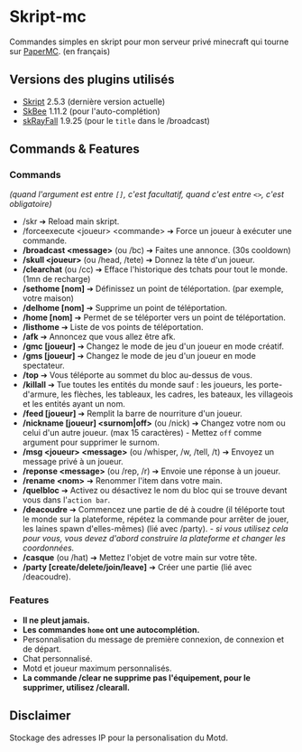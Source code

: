 # Skript-mc
Commandes simples en skript pour mon serveur privé minecraft qui tourne sur [PaperMC](https://github.com/PaperMC/Paper). (en français)

## Versions des plugins utilisés
- [Skript](https://github.com/SkriptLang/Skript) 2.5.3 (dernière version actuelle)
- [SkBee](https://github.com/ShaneBeee/SkBee) 1.11.2 (pour l'auto-complétion)
- [skRayFall](https://dev.bukkit.org/projects/skrayfall) 1.9.25 (pour le `title` dans le /broadcast)

## Commands & Features
### Commands
*(quand l'argument est entre `[]`, c'est facultatif, quand c'est entre `<>`, c'est obligatoire)*
- /skr ➔ Reload main skript.
- /forceexecute \<joueur> \<commande> ➔ Force un joueur à exécuter une commande.
- **/broadcast \<message>** (ou /bc) ➔ Faites une annonce. (30s cooldown)
- **/skull \<joueur>** (ou /head, /tete) ➔ Donnez la tête d'un joueur.
- **/clearchat** (ou /cc) ➔ Efface l'historique des tchats pour tout le monde. (1mn de recharge)
- **/sethome [nom]** ➔ Définissez un point de téléportation. (par exemple, votre maison)
- **/delhome [nom]** ➔ Supprime un point de téléportation.
- **/home [nom]** ➔ Permet de se téléporter vers un point de téléportation.
- **/listhome** ➔ Liste de vos points de téléportation.
- **/afk** ➔ Annoncez que vous allez être afk.
- **/gmc [joueur]** ➔ Changez le mode de jeu d'un joueur en mode créatif.
- **/gms [joueur]** ➔ Changez le mode de jeu d'un joueur en mode spectateur.
- **/top** ➔ Vous téléporte au sommet du bloc au-dessus de vous.
- **/killall** ➔ Tue toutes les entités du monde sauf : les joueurs, les porte-d'armure, les flèches, les tableaux, les cadres, les bateaux, les villageois et les entités ayant un nom.
- **/feed [joueur]** ➔ Remplit la barre de nourriture d'un joueur.
- **/nickname [joueur] \<surnom|off>** (ou /nick) ➔ Changez votre nom ou celui d'un autre joueur. (max 15 caractères) - Mettez `off` comme argument pour supprimer le surnom.
- **/msg \<joueur> \<message>** (ou /whisper, /w, /tell, /t) ➔ Envoyez un message privé à un joueur.
- **/reponse \<message>** (ou /rep, /r) ➔ Envoie une réponse à un joueur.
- **/rename \<nom>** ➔ Renommer l'item dans votre main.
- **/quelbloc** ➔ Activez ou désactivez le nom du bloc qui se trouve devant vous dans l'`action bar`.
- **/deacoudre** ➔ Commencez une partie de dé à coudre (il téléporte tout le monde sur la plateforme, répétez la commande pour arrêter de jouer, les laines spawn d'elles-mêmes) (lié avec /party). - *si vous utilisez cela pour vous, vous devez d'abord construire la plateforme et changer les coordonnées.*
- **/casque** (ou /hat) ➔ Mettez l'objet de votre main sur votre tête.
- **/party [create/delete/join/leave]** ➔ Créer une partie (lié avec /deacoudre).

### Features
- **Il ne pleut jamais.**
- **Les commandes `home` ont une autocomplétion.**
- Personnalisation du message de première connexion, de connexion et de départ.
- Chat personnalisé.
- Motd et joueur maximum personnalisés.
- **La commande /clear ne supprime pas l'équipement, pour le supprimer, utilisez /clearall.**

## Disclaimer
Stockage des adresses IP pour la personalisation du Motd.
